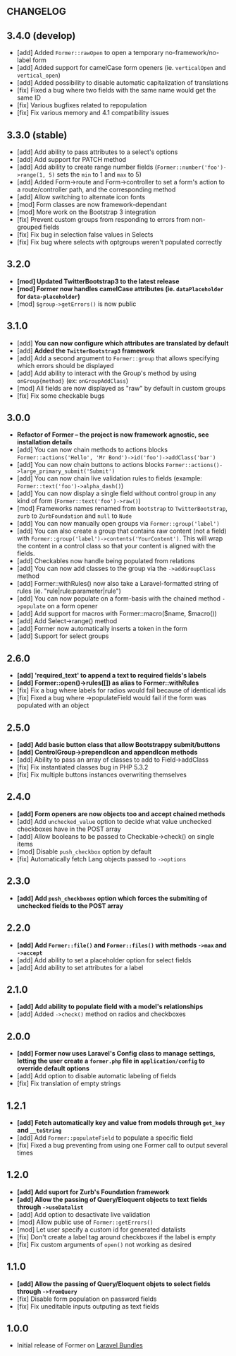 ## CHANGELOG

3.4.0 (develop)
------

- [add] Added `Former::rawOpen` to open a temporary no-framework/no-label form
- [add] Added support for camelCase form openers (ie. `verticalOpen` and `vertical_open`)
- [add] Added possibility to disable automatic capitalization of translations
- [fix] Fixed a bug where two fields with the same name would get the same ID
- [fix] Various bugfixes related to repopulation
- [fix] Fix various memory and 4.1 compatibility issues

3.3.0 (stable)
-----

- [add] Add ability to pass attributes to a select's options
- [add] Add support for PATCH method
- [add] Add ability to create range number fields (`Former::number('foo')->range(1, 5)` sets the `min` to 1 and `max` to 5)
- [add] Added Form->route and Form->controller to set a form's action to a route/controller path, and the corresponding method
- [add] Allow switching to alternate icon fonts
- [mod] Form classes are now framework-dependant
- [mod] More work on the Bootstrap 3 integration
- [fix] Prevent custom groups from responding to errors from non-grouped fields
- [fix] Fix bug in selection false values in Selects
- [fix] Fix bug where selects with optgroups weren't populated correctly

3.2.0
-----

- **[mod] Updated TwitterBootstrap3 to the latest release**
- **[mod] Former now handles camelCase attributes (ie. `dataPlaceholder` for `data-placeholder`)**
- [mod] `$group->getErrors()` is now public

3.1.0
-----

- [add] **You can now configure which attributes are translated by default**
- [add] **Added the `TwitterBootstrap3` framework**
- [add] Add a second argument to `Former::group` that allows specifying which errors should be displayed
- [add] Add ability to interact with the Group's method by using `onGroup{method}` (ex: `onGroupAddClass`)
- [mod] All fields are now displayed as "raw" by default in custom groups
- [fix] Fix some checkable bugs

3.0.0
-----

- **Refactor of Former – the project is now framework agnostic, see installation details**
- [add] You can now chain methods to actions blocks `Former::actions('Hello', 'Mr Bond')->id('foo')->addClass('bar')`
- [add] You can now chain buttons to actions blocks `Former::actions()->large_primary_submit('Submit')`
- [add] You can now chain live validation rules to fields (example: `Former::text('foo')->alpha_dash()`)
- [add] You can now display a single field without control group in any kind of form (`Former::text('foo')->raw()`)
- [mod] Frameworks names renamed from `bootstrap` to `TwitterBootstrap`, `zurb` to `ZurbFoundation` and `null` to `Nude`
- [add] You can now manually open groups via `Former::group('label')`
- [add] You can also create a group that contains raw content (not a field) with `Former::group('label')->contents('YourContent')`. This will wrap the content in a control class so that your content is aligned with the fields.
- [add] Checkables now handle being populated from relations
- [add] You can now add classes to the group via the `->addGroupClass` method
- [add] Former::withRules() now also take a Laravel-formatted string of rules (ie. "rule|rule:parameter|rule")
- [add] You can now populate on a form-basis with the chained method `->populate` on a form opener
- [add] Add support for macros with Former::macro($name, $macro())
- [add] Add Select->range() method
- [add] Former now automatically inserts a token in the form
- [add] Support for select groups

2.6.0
-----

- **[add] 'required_text' to append a text to required fields's labels**
- **[add] Former::open()->rules([]) as alias to Former::withRules**
- [fix] Fix a bug where labels for radios would fail because of identical ids
- [fix] Fixed a bug where ->populateField would fail if the form was populated with an object

2.5.0
-----

- **[add] Add basic button class that allow Bootstrappy submit/buttons**
- **[add] ControlGroup->prependIcon and appendIcon methods**
- [add] Ability to pass an array of classes to add to Field->addClass
- [fix] Fix instantiated classes bug in PHP 5.3.2
- [fix] Fix multiple buttons instances overwriting themselves

2.4.0
-----

- **[add] Form openers are now objects too and accept chained methods**
- [add] Add `unchecked_value` option to decide what value unchecked checkboxes have in the POST array
- [add] Allow booleans to be passed to Checkable->check() on single items
- [mod] Disable `push_checkbox` option by default
- [fix] Automatically fetch Lang objects passed to `->options`

2.3.0
-----

- **[add] Add `push_checkboxes` option which forces the submiting of unchecked fields to the POST array**

2.2.0
-----

- **[add] Add `Former::file()` and `Former::files()` with methods `->max` and `->accept`**
- [add] Add ability to set a placeholder option for select fields
- [add] Add ability to set attributes for a label

2.1.0
-----

- **[add] Add ability to populate field with a model's relationships**
- [add] Added `->check()` method on radios and checkboxes

2.0.0
-----

- **[add] Former now uses Laravel's Config class to manage settings, letting the user create a `former.php` file in `application/config` to override default options**
- [add] Add option to disable automatic labeling of fields
- [fix] Fix translation of empty strings

1.2.1
-----

- **[add] Fetch automatically key and value from models through `get_key` and `__toString`**
- [add] Add `Former::populateField` to populate a specific field
- [fix] Fixed a bug preventing from using one Former call to output several times

1.2.0
-----

- **[add] Add suport for Zurb's Foundation framework**
- **[add] Allow the passing of Query/Eloquent objects to text fields through `->useDatalist`**
- [add] Add option to desactivate live validation
- [mod] Allow public use of `Former::getErrors()`
- [mod] Let user specify a custom id for generated datalists
- [fix] Don't create a label tag around checkboxes if the label is empty
- [fix] Fix custom arguments of `open()` not working as desired

1.1.0
-----

- **[add] Allow the passing of Query/Eloquent objets to select fields through `->fromQuery`**
- [fix] Disable form population on password fields
- [fix] Fix uneditable inputs outputing as text fields

1.0.0
-----

- Initial release of Former on [Laravel Bundles](http://bundles.laravel.com/bundle/former/)
